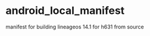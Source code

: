 android_local_manifest
======================

manifest for building lineageos 14.1 for h631 from source
